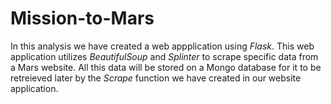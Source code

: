 # Mission-to-Mars

In this analysis we have created a web appplication using *Flask*. This web application utilizes *BeautifulSoup* and *Splinter* to scrape specific data from a Mars website.  All this data will be stored on a Mongo database for it to be retreieved later by the *Scrape* function we have created in our website application. 

